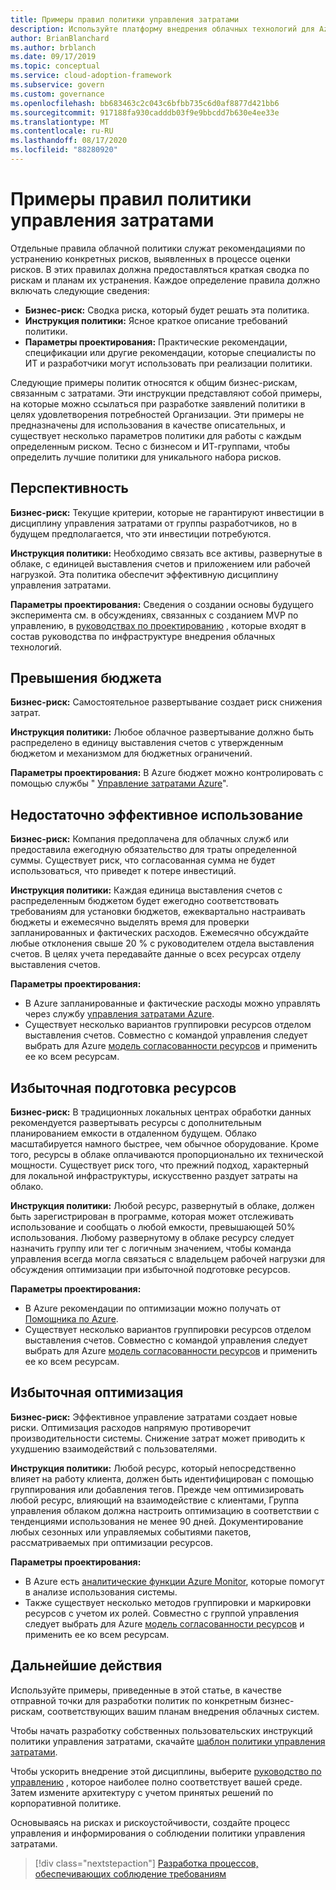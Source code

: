 ```yaml
---
title: Примеры правил политики управления затратами
description: Используйте платформу внедрения облачных технологий для Azure, чтобы получить образцы политик управления затратами, которые помогут вам в черновике инструкций политики.
author: BrianBlanchard
ms.author: brblanch
ms.date: 09/17/2019
ms.topic: conceptual
ms.service: cloud-adoption-framework
ms.subservice: govern
ms.custom: governance
ms.openlocfilehash: bb683463c2c043c6bfbb735c6d0af8877d421bb6
ms.sourcegitcommit: 917188fa930cadddb03f9e9bbcdd7b630e4ee33e
ms.translationtype: MT
ms.contentlocale: ru-RU
ms.lasthandoff: 08/17/2020
ms.locfileid: "88280920"
---
```

# <a name="cost-management-sample-policy-statements"></a>Примеры правил политики управления затратами

Отдельные правила облачной политики служат рекомендациями по устранению конкретных рисков, выявленных в процессе оценки рисков. В этих правилах должна предоставляться краткая сводка по рискам и планам их устранения. Каждое определение правила должно включать следующие сведения:

- **Бизнес-риск:** Сводка риска, который будет решать эта политика.
- **Инструкция политики:** Ясное краткое описание требований политики.
- **Параметры проектирования:** Практические рекомендации, спецификации или другие рекомендации, которые специалисты по ИТ и разработчики могут использовать при реализации политики.

Следующие примеры политик относятся к общим бизнес-рискам, связанным с затратами. Эти инструкции представляют собой примеры, на которые можно ссылаться при разработке заявлений политики в целях удовлетворения потребностей Организации. Эти примеры не предназначены для использования в качестве описательных, и существует несколько параметров политики для работы с каждым определенным риском. Тесно с бизнесом и ИТ-группами, чтобы определить лучшие политики для уникального набора рисков.

## <a name="future-proofing"></a>Перспективность

**Бизнес-риск:** Текущие критерии, которые не гарантируют инвестиции в дисциплину управления затратами от группы разработчиков, но в будущем предполагается, что эти инвестиции потребуются.

**Инструкция политики:** Необходимо связать все активы, развернутые в облаке, с единицей выставления счетов и приложением или рабочей нагрузкой. Эта политика обеспечит эффективную дисциплину управления затратами.

**Параметры проектирования:** Сведения о создании основы будущего эксперимента см. в обсуждениях, связанных с созданием MVP по управлению, в [руководствах по проектированию](../guides/index.md) , которые входят в состав руководства по инфраструктуре внедрения облачных технологий.

## <a name="budget-overruns"></a>Превышения бюджета

**Бизнес-риск:** Самостоятельное развертывание создает риск снижения затрат.

**Инструкция политики:** Любое облачное развертывание должно быть распределено в единицу выставления счетов с утвержденным бюджетом и механизмом для бюджетных ограничений.

**Параметры проектирования:** В Azure бюджет можно контролировать с помощью службы " [Управление затратами Azure](/azure/cost-management/manage-budgets)".

## <a name="underutilization"></a>Недостаточно эффективное использование

**Бизнес-риск:** Компания предоплачена для облачных служб или предоставила ежегодную обязательство для траты определенной суммы. Существует риск, что согласованная сумма не будет использоваться, что приведет к потере инвестиций.

**Инструкция политики:** Каждая единица выставления счетов с распределенным бюджетом будет ежегодно соответствовать требованиям для установки бюджетов, ежеквартально настраивать бюджеты и ежемесячно выделять время для проверки запланированных и фактических расходов. Ежемесячно обсуждайте любые отклонения свыше 20 % с руководителем отдела выставления счетов. В целях учета передавайте данные о всех ресурсах отделу выставления счетов.

**Параметры проектирования:**

- В Azure запланированные и фактические расходы можно управлять через службу [управления затратами Azure](/azure/cost-management/quick-acm-cost-analysis).
- Существует несколько вариантов группировки ресурсов отделом выставления счетов. Совместно с командой управления следует выбрать для Azure [модель согласованности ресурсов](../../decision-guides/resource-consistency/index.md) и применить ее ко всем ресурсам.

## <a name="overprovisioned-assets"></a>Избыточная подготовка ресурсов

**Бизнес-риск:** В традиционных локальных центрах обработки данных рекомендуется развертывать ресурсы с дополнительным планированием емкости в отдаленном будущем. Облако масштабируется намного быстрее, чем обычное оборудование. Кроме того, ресурсы в облаке оплачиваются пропорционально их технической мощности. Существует риск того, что прежний подход, характерный для локальной инфраструктуры, искусственно раздует затраты на облако.

**Инструкция политики:** Любой ресурс, развернутый в облаке, должен быть зарегистрирован в программе, которая может отслеживать использование и сообщать о любой емкости, превышающей 50% использования. Любому развернутому в облаке ресурсу следует назначить группу или тег с логичным значением, чтобы команда управления всегда могла связаться с владельцем рабочей нагрузки для обсуждения оптимизации при избыточной подготовке ресурсов.

**Параметры проектирования:**

- В Azure рекомендации по оптимизации можно получать от [Помощника по Azure](/azure/advisor/advisor-cost-recommendations).
- Существует несколько вариантов группировки ресурсов отделом выставления счетов. Совместно с командой управления следует выбрать для Azure [модель согласованности ресурсов](../../decision-guides/resource-consistency/index.md) и применить ее ко всем ресурсам.

## <a name="overoptimization"></a>Избыточная оптимизация

**Бизнес-риск:** Эффективное управление затратами создает новые риски. Оптимизация расходов напрямую противоречит производительности системы. Снижение затрат может приводить к ухудшению взаимодействий с пользователями.

**Инструкция политики:** Любой ресурс, который непосредственно влияет на работу клиента, должен быть идентифицирован с помощью группирования или добавления тегов. Прежде чем оптимизировать любой ресурс, влияющий на взаимодействие с клиентами, Группа управления облаком должна настроить оптимизацию в соответствии с тенденциями использования не менее 90 дней. Документирование любых сезонных или управляемых событиями пакетов, рассматриваемых при оптимизации ресурсов.

**Параметры проектирования:**

- В Azure есть [аналитические функции Azure Monitor](/azure/azure-monitor/insights/vminsights-performance), которые помогут в анализе использования системы.
- Также существует несколько методов группировки и маркировки ресурсов с учетом их ролей. Совместно с группой управления следует выбрать для Azure [модель согласованности ресурсов](../../decision-guides/resource-consistency/index.md) и применить ее ко всем ресурсам.

## <a name="next-steps"></a>Дальнейшие действия

Используйте примеры, приведенные в этой статье, в качестве отправной точки для разработки политик по конкретным бизнес-рискам, соответствующих вашим планам внедрения облачных систем.

Чтобы начать разработку собственных пользовательских инструкций политики управления затратами, скачайте [шаблон политики управления затратами](./template.md).

Чтобы ускорить внедрение этой дисциплины, выберите [руководство по управлению](../guides/index.md) , которое наиболее полно соответствует вашей среде. Затем измените архитектуру с учетом принятых решений по корпоративной политике.

Основываясь на рисках и рискоустойчивости, создайте процесс управления и информирования о соблюдении политики управления затратами.

> [!div class="nextstepaction"]
> [Разработка процессов, обеспечивающих соблюдение требованиям](./compliance-processes.md)